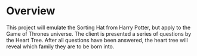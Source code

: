 # Overview

This project will emulate the Sorting Hat from Harry Potter, but apply to the Game of Thrones universe.
The client is presented a series of questions by the Heart Tree. After all questions have been answered,
the heart tree will reveal which family they are to be born into.